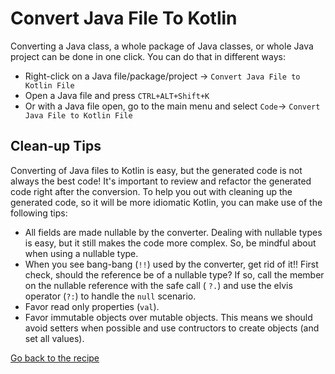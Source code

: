 # Convert Java File To Kotlin

Converting a Java class, a whole package of Java classes, or whole Java project can be done in one click. You can do
that in
different ways:

- Right-click on a Java file/package/project -> `Convert Java File to Kotlin File`
- Open a Java file and press `CTRL+ALT+Shift+K`
- Or with a Java file open, go to the main menu and select `Code`-> `Convert Java File to Kotlin File`

## Clean-up Tips

Converting of Java files to Kotlin is easy, but the generated code is not always the best code! It's important to review and refactor the generated code right after the conversion.
To help you out with cleaning up the generated code, so it will be more idiomatic Kotlin, you can make use of the following tips:

- All fields are made nullable by the converter. Dealing with nullable types is
  easy, but it still makes the code more complex.
  So, be mindful about when using a nullable type.
- When you see bang-bang (`!!`) used by the converter, get rid of it!!
  First check, should the reference be of a nullable type? If so, call the member on the nullable reference with the safe call (
  `?.`) and use the elvis operator (`?:`) to handle the `null` scenario.
- Favor read only properties (`val`).
- Favor immutable objects over mutable objects. This means we should avoid 
  setters when possible and use contructors to create objects (and set all values).

[Go back to the recipe](Recipe.md)

